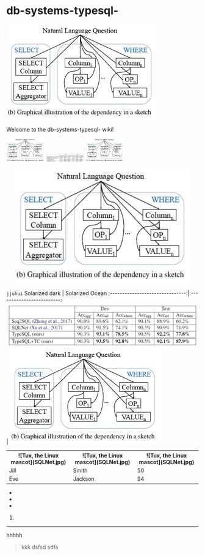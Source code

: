 # db-systems-typesql-

 ![Tux, the Linux mascot](SQLNet.jpg)

Welcome to the db-systems-typesql- wiki!

<p float="left">
  <img src="/SQLNet.jpg" width="100" />
  <img src="/authos-resutls.jpg" width="100" /> 
  <img src="/SQLNet.jpg" width="100" />
</p>


<p align="center">
  <img width="460" height="300" src="SQLNet.jpg">
</p>

`jjuhui`
Solarized dark                   |  Solarized Ocean
:-------------------------------:|:-------------------------:
![](authos-resutls.jpg)  |          ![](SQLNet.jpg)

<table style="width:100%">
  <tr>
    <th> ![Tux, the Linux mascot](SQLNet.jpg) </th>
    <th> ![Tux, the Linux mascot](SQLNet.jpg) </th>
    <th> ![Tux, the Linux mascot](SQLNet.jpg) </th>
  </tr>
  <tr>
    <td>Jill</td>
    <td>Smith</td>
    <td>50</td>
  </tr>
  <tr>
    <td>Eve</td>
    <td>Jackson</td>
    <td>94</td>
  </tr>
</table>

* 
*
*


1. 


***

hhhhh

> kkk
>dsfsd
sdfs
